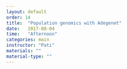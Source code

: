 ```yaml
---
layout: default
order: 14
title:  "Population genomics with Adegenet"
date:   2017-08-04
time:   "Afternoon"
categories: main
instructor: "Pati"
materials: ""
material-type: ""
---
```




